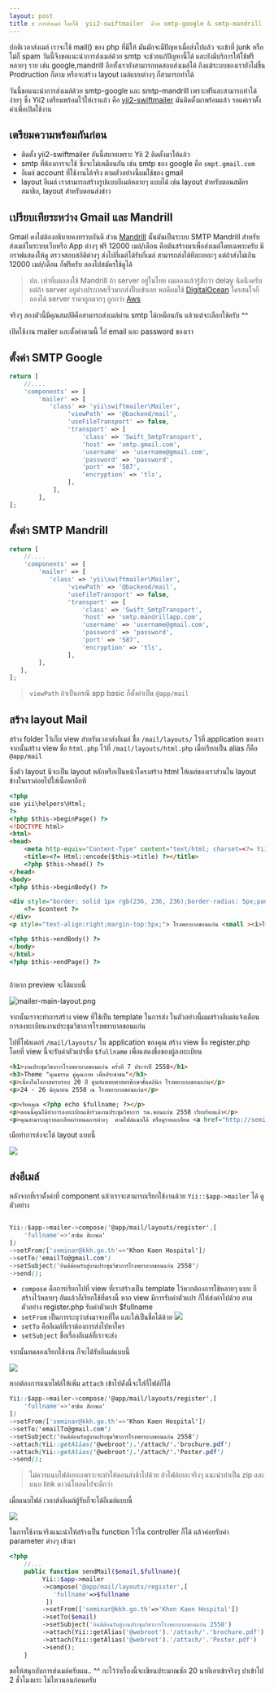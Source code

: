 ```yaml
---
layout: post
title : การส่งเมล์ โดยใช้  yii2-swiftmailer  ด้วย smtp-google & smtp-mandrill
---
```


ปกติเวลาส่งเมล์ เราจะใช้ mail() ของ php ที่มีให้ มันมักจะมีปัญหาเมื่อส่งไปแล้ว จะเข้าที่ junk หรือไม่ก็ spam วันนี้จึงขอแนะนำการส่งเมล์ด้วย smtp จะช่วยแก้ปัญหานี้ได้ และยังมีบริการให้ใช้ฟรี หลายๆ ราย เช่น google,mandrill อีกทั้งเรายังสามารถทดสอบส่งเมล์ได้ ถึงแม้ระบบของเรายังไม่ขึ้น Prodruction ก็ตาม หรือจะสร้าง layout เมล์แบบต่างๆ ก็สามารถทำได้ 

วันนี้ขอแนะนำการส่งเมล์ด้วย smtp-google และ smtp-mandrill เพราะฟรีและสามารถทำได้ง่ายๆ ซึ่ง Yii2 เตรียมพร้อมไว้ให้เราแล้ว คือ [yii2-swiftmailer](https://github.com/yiisoft/yii2-swiftmailer) มันติดตั้งมาพร้อมแล้ว รอแค่เราตั้งค่าเพื่อเปิดใช้งาน

## เตรียมความพร้อมกันก่อน
- ติดตั้ง yii2-swiftmailer อันนี้สบายเพราะ Yii 2 ติดตั้งมาให้แล้ว
- smtp ที่ต้องการจะใช้ ซึ่งจะไม่เหมือนกัน เช่น smtp ของ google คือ `smpt.gmail.com`
- อีเมล์ account ที่ใช้งานได้จริง ตามตัวอย่างนี้ผมใช้ของ gmail
- layout อีเมล์ เราสามารถสร้างรูปแบบอีเมล์หลายๆ แบบได้ เช่น layout สำหรับตอนสมัครสมาชิก, layout สำหรับตอนส่งข่าว

## เปรียบเทียระหว่าง Gmail และ Mandrill

Gmail คงไม่ต้องอธิบายคงทราบกันดี ส่วน [Mandrill](http://www.mandrill.com/) นั้นมันเป็นระบบ SMTP Mandrill สำหรับส่งเมล์ในระบบเว็บหรือ App ต่างๆ ฟรี 12000 เมล์/เดือน คือมันสร้างมาเพื่อส่งเมล์โดยเฉพาะครับ มีกราฟแสดงให้ดู ตรวจสอบสถิติต่างๆ ส่งไปกี่เมล์ได้รับกี่เมล์ สามารถส่งได้ทีละเยอะๆ แต่ถ้าส่งไม่เกิน 12000 เมล์/เดือน ก็ฟรีครับ ลองไปสมัครใช้ดูได้

> ปล. เท่าที่ผมลองใช้ Mandrill ถ้า server อยู่ในไทย ผมลองแล้วรู้สึกว่า delay นิดนึงครับ แต่ถ้า server อยูต่างประเทศเร็วมากส่งปั๊บเข้าเลย พอดีผมใช้ [DigitalOcean](https://www.digitalocean.com/?refcode=117ef266fe2c) ใครสนใจก็ลองได้ server ราคาถูกมากๆ ถูกกว่า [Aws](http://aws.amazon.com/ec2/)

จริงๆ สองตัวนี้มีคุณสมบัติคือสามารถส่งเมล์ผ่าน smtp ได้เหมือนกัน  แล้วแต่จะเลือกใช้ครับ ^^

เปิดใช้งาน mailer และตั้งค่าตามนี้ ใส่ email และ password ของเรา

## ตั้งค่า SMTP Google

```php
return [
    //....
    'components' => [
        'mailer' => [
           'class' => 'yii\swiftmailer\Mailer',
		        'viewPath' => '@backend/mail',
		        'useFileTransport' => false,
		        'transport' => [
		            'class' => 'Swift_SmtpTransport',
		            'host' => 'smtp.gmail.com',
		            'username' => 'username@gmail.com',
		            'password' => 'password',
		            'port' => '587',
		            'encryption' => 'tls',
		        ],
		    ],
        ],
];
```

## ตั้งค่า SMTP Mandrill

```php
return [
    //....
    'components' => [
        'mailer' => [
           'class' => 'yii\swiftmailer\Mailer',
		        'viewPath' => '@backend/mail',
		        'useFileTransport' => false,
	            'transport' => [
	                'class' => 'Swift_SmtpTransport',
	                'host' => 'smtp.mandrillapp.com',
	                'username' => 'username@gmail.com',
                    'password' => 'password',
	                'port' => '587',
	                'encryption' => 'tls',
	            ],
		],
   ],
];
```

> `viewPath` ถ้าเป็นกรณี app basic ก็ตั้งค่าเป็น `@app/mail` 

## สร้าง layout Mail

สร้าง folder ไว้เก็บ view สำหรับเวลาส่งอีเมล์ ชื่อ `/mail/layouts/` ไว้ที่ application ของเรา
จากนั้นสร้าง view ชื่อ `html.php` ไว้ที่ `/mail/layouts/html.php` เมื่อเรียกเป็น alias ก็คือ `@app/mail`

ซึ่งตัว layout นีจะเป็น layout หลักหรือเป็นหน้าโครงสร้าง html ให้เมล์ของเราส่วนใน layout ข้างในเราค่อยไปใส่เนื้อหาอีกที

```html
<?php
use yii\helpers\Html;
?>
<?php $this->beginPage() ?>
<!DOCTYPE html>
<html>
<head>
	<meta http-equiv="Content-Type" content="text/html; charset=<?= Yii::$app->charset ?>" />
    <title><?= Html::encode($this->title) ?></title>
    <?php $this->head() ?>
</head>
<body>
<?php $this->beginBody() ?>

<div style="border: solid 1px rgb(236, 236, 236);border-radius: 5px;padding: 20px;">
	<?= $content ?>
</div>
<p style="text-align:right;margin-top:5px;"> โรงพยาบาลขอนแก่น <small ><i>โทร 043-336789</i></small></p>

<?php $this->endBody() ?>
</body>
</html>
<?php $this->endPage() ?>
	
```
ถ้าหาก preview จะได้แบบนี้

![mailer-main-layout.png](/img/mailer-main-layout.png)

จากนั้นเราจะทำการสร้าง view ที่ใช้เป็น template ในการส่ง ในตัวอย่างนี้ผมสร้างอีเมล์แจ้งเตือนการลงทะเบียนงานประชุมวิชาการโรงพยาบาลขอนแก่น 

ไปที่โฟลเดอร์ `/mail/layouts/` ใน application ของคุณ สร้าง view ชื่อ register.php โดยที่ view นี้จะรับค่าตัวแปรชื่อ `$fullname` เพื่อแสดงชื่อของผู้ลงทะเบียน

```html
<h1>งานประชุมวิชาการโรงพยาบาลขอนแก่น ครั้งที่ 7 ประจำปี 2558</h1>
<h3>Theme "คุณธรรม คู่คุณภาพ เพื่อประชาชน"</h3>
<p>เนื่องในโอกาสครบรอบ 20 ปี ศูนย์แพทยศาสตรศึกษาชั้นคลินิก โรงพยาบาลขอนแก่น</p>
<p>24 - 26 มิถุนายน 2558 ณ โรงพยาบาลขอนแก่น</p>

<p>เรียนคุณ <?php echo $fullname; ?></p>
<p>ตอนนี้คุณได้ทำการลงทะเบียนเข้าร่วมงานประชุมวิชาการ รพ.ขอนแก่น 2558 เรียบร้อยแล้ว</p>
<p>คุณสามารถดูรายละเอียดกำหนดการต่างๆ  ตามไฟล์แนบได้ หรือดูรายละเอียด <a href="http://seminar.kkh.go.th">ได้ที่นี่</a> </p>

```

เมือทำการส่งจะได้ layout แบบนี้

![](/img/mailer-register-layout.png)


## ส่งอีเมล์

หลังจากที่เราตั้งค่าที่ component แล้วเราจะสามารถเรียกใช้งานด้วย `Yii::$app->mailer` ได้ ดูตัวอย่าง

```css

Yii::$app->mailer->compose('@app/mail/layouts/register',[
    'fullname'=>'สาธิต สีถาพล'
])
->setFrom(['seminar@kkh.go.th'=>'Khon Kaen Hospital'])
->setTo('emailTo@gmail.com')
->setSubject('ยินดีต้อนรับสู่งานประชุมวิชาการโรงพยาบาลขอนแก่น 2558')
->send();

```

- `compose` คือการเรียกไปที่ view ที่เราสร้างเป็น template ไว้หากต้องการใช้หลายๆ แบบ ก็สร้างไว้หลายๆ อันแล้วก็เรียกใช้ที่ตรงนี้ หาก view มีการรับค่าตัวแปร ก็ให้ส่งค่าไปด้วย ตามตัวอย่าง register.php รับค่าตัวแปร $fullname 
- `setFrom` เป็นการระบุว่าส่งมาจากที่ใด และใส่เป็นชื่อได้ด้วย ![](/img/mailer-setfrom.png)
- `setTo` คืออีเมล์ที่เราต้องการส่งไปหาใคร
- `setSubject` ชื่อเรื่องอีเมล์ที่เราจะส่ง


จากนั้นทดลองเรียกใช้งาน ก็จะได้รับอีเมล์แบบนี้

![](/img/mailer-full.png)


หากต้องการแนบไฟล์ให้เพิ่ม `attach` เข้าไปดังนี้จะใส่กี่ไฟล์ก็ได้

```css
Yii::$app->mailer->compose('@app/mail/layouts/register',[
    'fullname'=>'สาธิต สีถาพล'
])
->setFrom(['seminar@kkh.go.th'=>'Khon Kaen Hospital'])
->setTo('emailTo@gmail.com')
->setSubject('ยินดีต้อนรับสู่งานประชุมวิชาการโรงพยาบาลขอนแก่น 2558')
->attach(Yii::getAlias('@webroot').'/attach/'.'brochure.pdf')
->attach(Yii::getAlias('@webroot').'/attach/'.'Poster.pdf')
->send();
```

> ไม่ควรแนบไฟล์เยอะเพราะจะทำให้ตอนส่งช้าไปด้วย ถ้าไฟล์เยอะจริงๆ แนะนำทำเป็น zip และแนบ link ดาวน์โหลดไปจะดีกว่า

เมื่อแนบไฟล์ เวลาส่งอีเมล์ผู้รับก็จะได้อีเมล์แบบนี้

![](/img/mailer-attach.png)


ในการใช้งานจริงแนะนำให้สร้างเป็น function ไว้ใน controller ก็ได้ แล้วค่อยรับค่า parameter ต่างๆ เข้ามา

```php
<?php
	//...
    public function sendMail($email,$fullname){
         Yii::$app->mailer
         ->compose('@app/mail/layouts/register',[
            'fullname'=>$fullname
          ])
         ->setFrom(['seminar@kkh.go.th'=>'Khon Kaen Hospital'])
         ->setTo($email)
         ->setSubject('ยินดีต้อนรับสู่งานประชุมวิชาการโรงพยาบาลขอนแก่น 2558')
         ->attach(Yii::getAlias('@webroot').'/attach/'.'brochure.pdf')
         ->attach(Yii::getAlias('@webroot').'/attach/'.'Poster.pdf')
         ->send();
    }
```


ขอให้สนุกกับการส่งเมล์ครับผม.. ^^ กะไว้ว่าเรื่องนี้จะเขียนประมาณซัก 20 นาทีเอาเข้าจริงๆ ปาเข้าไป 2 ชั่วโมงแระ ไม่ไหวนอนก่อนครับ








